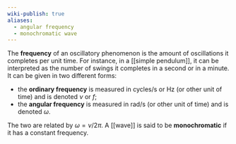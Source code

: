 ```yaml
---
wiki-publish: true
aliases:
  - angular frequency
  - monochromatic wave
---
```

The **frequency** of an oscillatory phenomenon is the amount of oscillations it completes per unit time. For instance, in a [[simple pendulum]], it can be interpreted as the number of swings it completes in a second or in a minute. It can be given in two different forms:
- the **ordinary frequency** is measured in $\text{cycles}/\text{s}$ or $\text{Hz}$ (or other unit of time) and is denoted $\nu$ or $f$;
- the **angular frequency** is measured in $\text{rad}/\text{s}$ (or other unit of time) and is denoted $\omega$.

The two are related by $\omega=\nu/2\pi$. A [[wave]] is said to be **monochromatic** if it has a constant frequency.